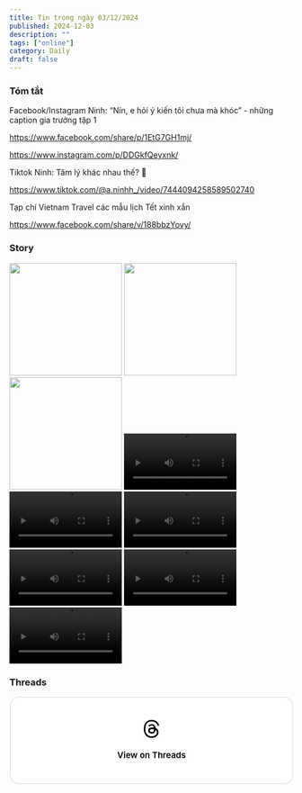 ```yaml
---
title: Tin trong ngày 03/12/2024
published: 2024-12-03
description: ""
tags: ["online"]
category: Daily
draft: false
---
```


### Tóm tắt 

Facebook/Instagram Ninh: “Nín, e hỏi ý kiến tôi chưa mà khóc” - những caption gia trưởng tập 1

https://www.facebook.com/share/p/1EtG7GH1mj/

https://www.instagram.com/p/DDGkfQeyxnk/

Tiktok Ninh: Tâm lý khác nhau thế? 🥺

https://www.tiktok.com/@a.ninhh_/video/7444094258589502740

Tạp chí Vietnam Travel các mẫu lịch Tết xinh xắn 

https://www.facebook.com/share/v/188bbzYovy/


### Story 

<img width="200" src="https://github.com/user-attachments/assets/bd903816-79dd-46c1-aeb9-1bc4641979df" />

<img width="200" src="https://github.com/user-attachments/assets/63166d1c-f426-4360-bf97-2a5df150b22e" />

<img width="200" src="https://github.com/user-attachments/assets/e4007593-b08a-4452-83b6-9889b82e1b8c" />

<video width="200" controls>
  <source type="video/mp4" src="https://github.com/user-attachments/assets/fedb0a81-d883-46df-a332-4ac73b764057" >
</video>

<video width="200" controls>
  <source type="video/mp4" src="https://github.com/user-attachments/assets/210b079d-eb2c-4c91-8495-dd74895831a0" >
</video>

<video width="200" controls>
  <source type="video/mp4" src="https://github.com/user-attachments/assets/36deee91-2371-44f0-8d8f-e74685e3a83f" >
</video>

<video width="200" controls>
  <source type="video/mp4" src="https://github.com/user-attachments/assets/2b6e407f-4632-4a6c-8272-16d0e9ca2796" >
</video>

<video width="200" controls>
  <source type="video/mp4" src="https://github.com/user-attachments/assets/752c27b9-e8d3-4e92-9df4-450fd6a180db" >
</video>

<video width="200" controls>
  <source type="video/mp4" src="https://github.com/user-attachments/assets/be3f38e1-dde2-44a7-a3b6-9450a743c34f" >
</video>

### Threads 

<blockquote class="text-post-media" data-text-post-permalink="https://www.threads.net/@ninhduong_summary/post/DDHxX-CTwi-" data-text-post-version="0" id="ig-tp-DDHxX-CTwi-" style=" background:#FFF; border-width: 1px; border-style: solid; border-color: #00000026; border-radius: 16px; max-width:540px; margin: 1px; min-width:270px; padding:0; width:99.375%; width:-webkit-calc(100% - 2px); width:calc(100% - 2px);"> <a href="https://www.threads.net/@ninhduong_summary/post/DDHxX-CTwi-" style=" background:#FFFFFF; line-height:0; padding:0 0; text-align:center; text-decoration:none; width:100%; font-family: -apple-system, BlinkMacSystemFont, sans-serif;" target="_blank"> <div style=" padding: 40px; display: flex; flex-direction: column; align-items: center;"><div style=" display:block; height:32px; width:32px; padding-bottom:20px;"> <svg aria-label="Threads" height="32px" role="img" viewBox="0 0 192 192" width="32px" xmlns="http://www.w3.org/2000/svg"> <path d="M141.537 88.9883C140.71 88.5919 139.87 88.2104 139.019 87.8451C137.537 60.5382 122.616 44.905 97.5619 44.745C97.4484 44.7443 97.3355 44.7443 97.222 44.7443C82.2364 44.7443 69.7731 51.1409 62.102 62.7807L75.881 72.2328C81.6116 63.5383 90.6052 61.6848 97.2286 61.6848C97.3051 61.6848 97.3819 61.6848 97.4576 61.6855C105.707 61.7381 111.932 64.1366 115.961 68.814C118.893 72.2193 120.854 76.925 121.825 82.8638C114.511 81.6207 106.601 81.2385 98.145 81.7233C74.3247 83.0954 59.0111 96.9879 60.0396 116.292C60.5615 126.084 65.4397 134.508 73.775 140.011C80.8224 144.663 89.899 146.938 99.3323 146.423C111.79 145.74 121.563 140.987 128.381 132.296C133.559 125.696 136.834 117.143 138.28 106.366C144.217 109.949 148.617 114.664 151.047 120.332C155.179 129.967 155.42 145.8 142.501 158.708C131.182 170.016 117.576 174.908 97.0135 175.059C74.2042 174.89 56.9538 167.575 45.7381 153.317C35.2355 139.966 29.8077 120.682 29.6052 96C29.8077 71.3178 35.2355 52.0336 45.7381 38.6827C56.9538 24.4249 74.2039 17.11 97.0132 16.9405C119.988 17.1113 137.539 24.4614 149.184 38.788C154.894 45.8136 159.199 54.6488 162.037 64.9503L178.184 60.6422C174.744 47.9622 169.331 37.0357 161.965 27.974C147.036 9.60668 125.202 0.195148 97.0695 0H96.9569C68.8816 0.19447 47.2921 9.6418 32.7883 28.0793C19.8819 44.4864 13.2244 67.3157 13.0007 95.9325L13 96L13.0007 96.0675C13.2244 124.684 19.8819 147.514 32.7883 163.921C47.2921 182.358 68.8816 191.806 96.9569 192H97.0695C122.03 191.827 139.624 185.292 154.118 170.811C173.081 151.866 172.51 128.119 166.26 113.541C161.776 103.087 153.227 94.5962 141.537 88.9883ZM98.4405 129.507C88.0005 130.095 77.1544 125.409 76.6196 115.372C76.2232 107.93 81.9158 99.626 99.0812 98.6368C101.047 98.5234 102.976 98.468 104.871 98.468C111.106 98.468 116.939 99.0737 122.242 100.233C120.264 124.935 108.662 128.946 98.4405 129.507Z" /></svg></div><div style=" font-size: 15px; line-height: 21px; color: #000000; font-weight: 600; "> View on Threads</div></div></a></blockquote>
<script async src="https://www.threads.net/embed.js"></script>